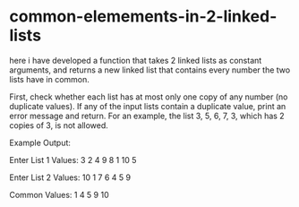 # common-elemements-in-2-linked-lists
here i have developed a function that takes 2 linked lists as constant arguments, and returns a new linked list that contains every number the two lists have in common.

First, check whether each list has at most only one copy of any number (no duplicate values). If any of the input lists contain a duplicate value, print an error message and return. For an example, the list 3, 5, 6, 7, 3, which has 2 copies of 3, is not allowed.  

Example Output: 

Enter List 1 Values: 3 2 4 9 8 1 10 5

Enter List 2 Values: 10 1 7 6 4 5 9 

Common Values: 1 4 5 9 10 
